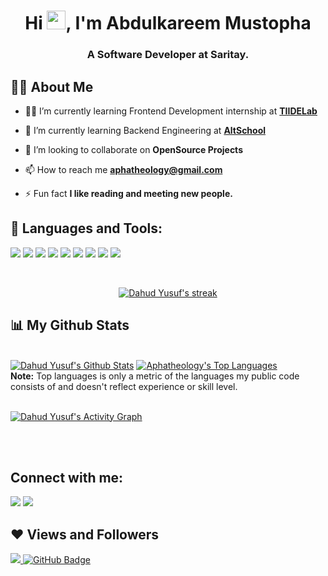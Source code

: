 <!-- <p align="center"><a href="#"><img width="50%" height="auto" src="https://cdn-icons-png.flaticon.com/512/1006/1006363.png"/></a></p> -->

<h1 align="center">Hi <img src="https://raw.githubusercontent.com/MartinHeinz/MartinHeinz/master/wave.gif" width="30px">, I'm Abdulkareem Mustopha</h1>
<h3 align="center"> A Software Developer at Saritay.</h3>


## 🙋‍♂️ About Me

- 👨‍💻 I’m currently learning Frontend Development internship at **[TIIDELab](https://tiidelab.com/)**

- 🌱 I’m currently learning Backend Engineering at **[ AltSchool](https://www.thealtschool.com/)**


- 👯 I’m looking to collaborate on **OpenSource Projects**

<!-- - 👨‍💻 All of my projects are available at **[My Portfolio](https://aphaportfolio.netlify.app/)** -->

- 📫 How to reach me **aphatheology@gmail.com**

- ⚡ Fun fact **I like reading and meeting new people.**

## 🚀 Languages and Tools:

<p align="left"> 
    <!-- <a href="https://developer.mozilla.org/en-US/docs/Web/JavaScript" target="_blank"> <img src="https://img.icons8.com/color/48/000000/javascript.png"/> </a> 
    <a href="https://reactjs.org/" target="_blank"> <img src="https://img.icons8.com/color/48/000000/react-native.png"/> </a>
    <a href="https://www.w3.org/html/" target="_blank"> <img src="https://img.icons8.com/color/48/000000/html-5.png"/> </a> 
    <a href="https://www.w3schools.com/css/" target="_blank"> <img src="https://img.icons8.com/color/48/000000/css3.png"/> </a> 
    <a href="https://getbootstrap.com" target="_blank"> <img src="https://img.icons8.com/color/48/000000/bootstrap.png"/> </a> 
    <a href="https://www.python.org" target="_blank"> <img src="https://img.icons8.com/color/48/000000/python.png"/> </a> 
    <a style="padding-right:8px;" href="https://nodejs.org" target="_blank"> <img src="https://img.icons8.com/color/48/000000/nodejs.png"/> </a> 
    <a href="https://git-scm.com/" target="_blank"> <img src="https://img.icons8.com/color/48/000000/git.png"/> </a> 
    <a href="https://redux.js.org" target="_blank"> <img src="https://img.icons8.com/color/48/000000/redux.png"/> </a>
    <a href="https://www.w3schools.com/sass/" target="_blank"> <img src="https://img.icons8.com/color/48/000000/sass.png"/> </a>
     <a href="https://www.w3schools.com/jquery/default.asp" target="_blank"> <img color="white" src="https://img.icons8.com/ios-filled/50/000000/jquery.png"/> </a> -->
     <img src="https://img.icons8.com/color/48/000000/javascript.png"/>
     <img src="https://img.icons8.com/color/48/000000/react-native.png"/>
     <img src="https://img.icons8.com/color/48/000000/html-5.png"/>
     <img src="https://img.icons8.com/color/48/000000/css3.png"/>
     <img src="https://img.icons8.com/color/48/000000/bootstrap.png"/>
     <img src="https://img.icons8.com/color/48/000000/nodejs.png"/>
     <img src="https://img.icons8.com/color/48/000000/git.png"/>
     <img src="https://img.icons8.com/color/48/000000/redux.png"/> 
     <img src="https://img.icons8.com/color/48/000000/sass.png"/>


</p>

<br/>

<p align="center">
    <a href="https://github.com/aphatheology/">
        <img title="🔥 Get streak stats for your profile at git.io/streak-stats" alt="Dahud Yusuf's streak" src="https://github-readme-streak-stats.herokuapp.com/?user=aphatheology&theme=black-ice&hide_border=true&stroke=0000&background=060A0CD0"/>
    </a>

    
</p>

## 📊 My Github Stats

  <br/>
    <a href="https://github.com/aphatheology/"><img alt="Dahud Yusuf's Github Stats" src="https://github-readme-stats.vercel.app/api?username=aphatheology&show_icons=true&count_private=true&theme=react&hide_border=true&bg_color=0D1117" /></a>
  <a href="https://github.com/aphatheology/"><img alt="Aphatheology's Top Languages" src="https://github-readme-stats.vercel.app/api/top-langs/?username=aphatheology&langs_count=8&count_private=true&layout=compact&theme=react&hide_border=true&bg_color=0D1117" /></a>
  <br/>
  <b>Note:</b> Top languages is only a metric of the languages my public code consists of and doesn't reflect experience or skill level.


<br/>
<br/>

<a href="https://github.com/aphatheology/"><img alt="Dahud Yusuf's Activity Graph" src="https://activity-graph.herokuapp.com/graph?username=aphatheology&bg_color=0D1117&color=5BCDEC&line=5BCDEC&point=FFFFFF&hide_border=true" /></a>

<br/>
<br/>

## Connect with me:
<p align="left">



<a href = "https://www.linkedin.com/in/abdulkareem-mustapha/"><img src="https://img.icons8.com/fluent/48/000000/linkedin.png"/></a>
<a href = "https://twitter.com/mustbeta"><img src="https://img.icons8.com/fluent/48/000000/twitter.png"/></a>



</p>

## ❤ Views and Followers
<a href="https://github.com/Meghna-DAS/github-profile-views-counter">
    <img src="https://komarev.com/ghpvc/?username=aphatheology">
</a>
<a href="https://github.com/aphatheology?tab=followers"><img src="https://img.shields.io/github/followers/aphatheology?label=Followers&style=social" alt="GitHub Badge"></a>
